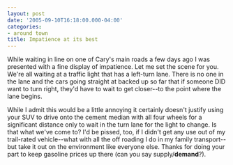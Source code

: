 ```yaml
---
layout: post
date: '2005-09-10T16:18:00.000-04:00'
categories:
- around town
title: Impatience at its best
---
```


While waiting in line on one of Cary's main roads a few days ago I was presented with a fine display of impatience. Let me set the scene for you. We're all waiting at a traffic light that has a left-turn lane. There is no one in the lane and the cars going straight at backed up so far that if someone DID want to turn right, they'd have to wait to get closer--to the point where the lane begins.

While I admit this would be a little annoying it certainly doesn't justify using your SUV to drive onto the cement median with all four wheels for a significant distance only to wait in the turn lane for the light to change. Is that what we've come to? I'd be pissed, too, if I didn't get any use out of my trail-rated vehicle--what with all the off roading I do in my family transport--but take it out on the environment like everyone else. Thanks for doing your part to keep gasoline prices up there (can you say supply/**demand**?).